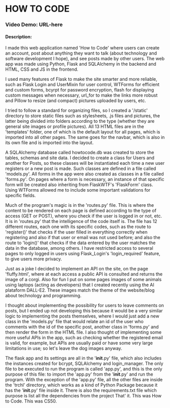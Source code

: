 # HOW TO CODE

### Video Demo: URL-here

#### Description:

I made this web application named 'How to Code' where users can create an account, post about anything they want to talk (about technology and software development I hope), and see posts made by other users. The web app was made using Python, Flask and SQLAlchemy in the backend and HTML, CSS and JS in the frontend.

I used many features of Flask to make the site smarter and more reliable, such as Flask Login and UserMixin for user control, WTForms for efficient and custom forms, bcyrpt for password encryption, flash for displaying custom messages when necessary, url_for to make the links more robust and Pillow to resize (and compact) pictures uploaded by users, etc.

I tried to follow a standard for organizing files, so I created a '/static' directory to store static files such as stylesheets, .js files and pictures, the latter being divided into folders according to the type (whether they are general site images or profile pictures). All 13 HTML files are in the 'templates' folder, one of which is the default layout for all pages, which is imported into all other pages. The same goes for the navbar, which is also in its own file and is imported into the layout.

A SQLAlchemy database called howtocode.db was created to store the tables, schemas and site data.
I decided to create a class for Users and another for Posts, so these classes will be instantiated each time a new user registers or a new post is made. Such classes are defined in a file called 'models.py'.
All forms in the app were also created as classes in a file called 'forms.py'. On pages where a form is necessary, an instance of that specific form will be created also inheriting from FlaskWTF's 'FlaskForm' class. Using WTForms allowed me to include some important validations for specific fields.

Much of the program's magic is in the 'routes.py' file. This is where the content to be rendered on each page is defined according to the type of access (GET or POST), where you check if the user is logged in or not, etc. It is in 'routes.py' that the intelligence of the code itself is. The file has 12 different routes, each one with its specific codes, such as the route to 'register()' that checks if the user filled in everything correctly when registering and also if that user or email was not used before; and also the route to 'login()' that checks if the data entered by the user matches the data in the database, among others. I have restricted access to several pages to only logged in users using Flask_Login's 'login_required' feature, to give users more privacy.

Just as a joke I decided to implement an API on the site, on the page 'fluffy.html', where at each access a public API is consulted and returns the image of a corgi. Also for fun I put on some pages images of some animals using laptops (acting as developers) that I created recently using the AI plataform DALL-E2. These images match the theme of the website/blog about technology and programming.

I thought about implementing the possibility for users to leave comments on posts, but I ended up not developing this because it would be a very similar logic to implementing the posts themselves, where I would just add a new class in the 'models.py' file that would relate an id of the user who comments with the id of the specific post, another class in 'forms.py' and then render the form in the HTML file. I also thought of implementing some more useful APIs in the app, such as checking whether the registered email is valid, for example, but APIs are usually paid or have some very large limitations in use; so let's leave the dog images anyway.

The flask app and its settings are all in the '**init**.py' file, which also includes the instances created for bcrypt, SQLAlchemy and login_manager.
The only file to be executed to run the program is called 'app.py', and this is the only purpose of this file: to import the 'app.py' from the '**init**.py' and run the program. With the exception of the 'app.py' file, all the other files are inside the 'trchl' directory, which works as a kind of Python Package because it has the '**init**.py' file inside it.
There is also the requirements.txt file which purpose is list all the dependencies from the project
That' it. This was How to Code. This was CS50.
